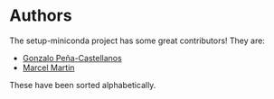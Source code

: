 # Authors

The setup-miniconda project has some great contributors! They are:

- [Gonzalo Peña-Castellanos](https://github.com/goanpeca)
- [Marcel Martin](https://github.com/marcelm)


These have been sorted alphabetically.
